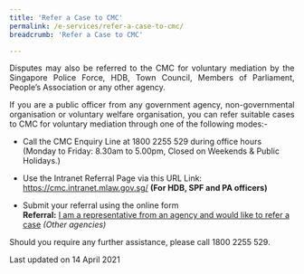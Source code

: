 ```yaml
---
title: 'Refer a Case to CMC'
permalink: /e-services/refer-a-case-to-cmc/
breadcrumb: 'Refer a Case to CMC'

---
```



<p style="text-align: justify">Disputes may also be referred to the CMC for voluntary mediation by the Singapore Police Force, HDB, Town Council, Members of Parliament, People’s Association or any other agency.</p>

<p style="text-align: justify">If you are a public officer from any government agency, non-governmental organisation or voluntary welfare organisation, you can refer suitable cases to CMC for voluntary mediation through one of the following modes:-</p>

* Call the CMC Enquiry Line at 1800 2255 529 during office hours (Monday to Friday: 8.30am to 5.00pm, Closed on Weekends & Public Holidays.)

* Use the Intranet Referral Page via this URL Link: https://cmc.intranet.mlaw.gov.sg/ **(For HDB, SPF and PA officers)**

* Submit your referral using the online form <br>**Referral:** [I am a representative from an agency and would like to refer a case](https://form.gov.sg/5dbfebfa1b03c2001911fc19) *(Other agencies)*

<p style="text-align: justify">Should you require any further assistance, please call 1800 2255 529.</p> 

<p class="right-side-updated">Last updated on 14 April 2021 </p> 
